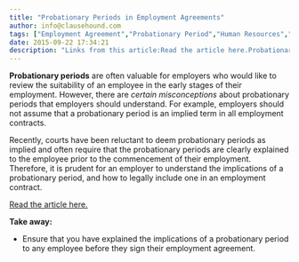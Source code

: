 ```yaml
---
title: "Probationary Periods in Employment Agreements"
author: info@clausehound.com
tags: ["Employment Agreement","Probationary Period","Human Resources","info@clausehound.com"]
date: 2015-09-22 17:34:21
description: "Links from this article:Read the article here.Probationary periods are often valuable for employers who would like to review the suitabilit..."
---
```




**Probationary periods** are often valuable for employers who would like to review the suitability of an employee in the early stages of their employment. However, there are *certain misconceptions* about probationary periods that employers should understand. For example, employers should not assume that a probationary period is an implied term in all employment contracts. 

Recently, courts have been reluctant to deem probationary periods as implied and often require that the probationary periods are clearly explained to the employee prior to the commencement of their employment. Therefore, it is prudent for an employer to understand the implications of a probationary period, and how to legally include one in an employment contract.

[Read the article here.](http://www.bcbusiness.ca/your-business/myths-about-employee-probation-periods)

 

**Take away:**
- Ensure that you have explained the implications of a probationary period to any employee before they sign their employment agreement.
